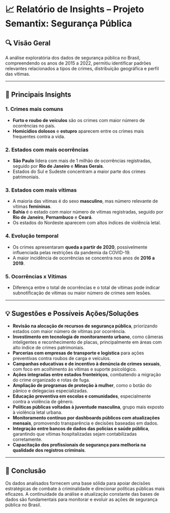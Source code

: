 # 📈 Relatório de Insights – Projeto Semantix: Segurança Pública

## 🔍 Visão Geral

A análise exploratória dos dados de segurança pública no Brasil, compreendendo os anos de 2015 a 2022, permitiu identificar padrões relevantes relacionados a tipos de crimes, distribuição geográfica e perfil das vítimas.

---

## 📌 Principais Insights

### 1. Crimes mais comuns

- **Furto e roubo de veículos** são os crimes com maior número de ocorrências no país.
- **Homicídios dolosos** e **estupro** aparecem entre os crimes mais frequentes contra a vida.

### 2. Estados com mais ocorrências

- **São Paulo** lidera com mais de 1 milhão de ocorrências registradas, seguido por **Rio de Janeiro** e **Minas Gerais**.
- Estados do Sul e Sudeste concentram a maior parte dos crimes patrimoniais.

### 3. Estados com mais vítimas

- A maioria das vítimas é do sexo **masculino**, mas número relevante de vítimas **femininas**.
- **Bahia** é o estado com maior número de vítimas registradas, seguido por **Rio de Janeiro**, **Pernambuco** e **Ceará**.
- Os estados do Nordeste aparecem com altos índices de violência letal.

### 4. Evolução temporal

- Os crimes apresentaram **queda a partir de 2020**, possivelmente influenciada pelas restrições da pandemia da COVID-19.
- A maior incidência de ocorrências se concentra nos anos de **2016 a 2019**.

### 5. Ocorrências x Vítimas

- Diferença entre o total de ocorrências e o total de vítimas pode indicar subnotificação de vítimas ou maior número de crimes sem lesões.

---

## 💡 Sugestões e Possíveis Ações/Soluções

- **Revisão na alocação de recursos de segurança pública**, priorizando estados com maior número de vítimas por ocorrência.
- **Investimento em tecnologia de monitoramento urbano**, como câmeras inteligentes e reconhecimento de placas, principalmente em áreas com alto índice de crimes patrimoniais.
- **Parcerias com empresas de transporte e logística** para ações preventivas contra roubos de carga e veículos.
- **Campanhas educativas e de incentivo à denúncia de crimes sexuais**, com foco em acolhimento às vítimas e suporte psicológico.
- **Ações integradas entre estados fronteiriços**, combatendo a migração do crime organizado e rotas de fuga.
- **Ampliação de programas de proteção à mulher**, como o botão do pânico e delegacias especializadas.
- **Educação preventiva em escolas e comunidades**, especialmente contra a violência de gênero.
- **Políticas públicas voltadas à juventude masculina**, grupo mais exposto à violência letal urbana.
- **Monitoramento contínuo por dashboards públicos com atualizações mensais**, promovendo transparência e decisões baseadas em dados.
- **Integração entre bancos de dados das polícias e saúde pública**, garantindo que vítimas hospitalizadas sejam contabilizadas corretamente.
- **Capacitação dos profissionais de segurança para melhoria na qualidade dos registros criminais**.

---

## 📌 Conclusão

Os dados analisados fornecem uma base sólida para apoiar decisões estratégicas de combate à criminalidade e direcionar políticas públicas mais eficazes. A continuidade da análise e atualização constante das bases de dados são fundamentais para monitorar e evoluir as ações de segurança pública no Brasil.